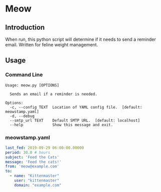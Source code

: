 # Meow

## Introduction

When run, this python script will determine if it needs to
send a reminder email. Written for feline weight management.

## Usage

### Command Line

```console
Usage: meow.py [OPTIONS]

  Sends an email if a reminder is needed.

Options:
  -c, --config TEXT  Location of YAML config file.  [default: meowstamp.yaml]
  -d, --debug
  --smtp_url TEXT    Default SMTP URL.  [default: localhost]
  --help             Show this message and exit.
```

### meowstamp.yaml

```yaml
last_fed: 2019-09-29 06:00:00.00000
period: 30.0 # hours
subject: 'Feed the Cats'
message: 'Feed the cats!'
from: 'meow@example.com'
to:
  - name: "Kittenmaster"
    user: "kittenmaster"
    domain: "example.com"
```
